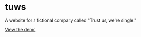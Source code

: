 # tuws
A website for a fictional company called "Trust us, we're single."

[View the demo](https://wheelchairdom.github.io/tuws/)